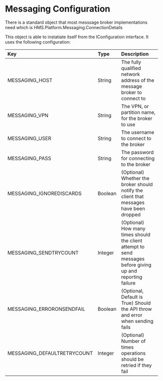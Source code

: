 ﻿# Messaging Configuration
There is a standard object that most messsage broker implementations 
need which is HMS.Platform.Messaging.ConnectionDetails

This object is able to instatiate itself from the IConfiguration interface.
It uses the following configuration:

| Key | Type | Description |
|:----|:-----|:------------|
|MESSAGING_HOST | String | The fully qualified network address of the message broker to connect to |
|MESSAGING_VPN | String | The VPN, or partition name, for the broker to use |
|MESSAGING_USER | String | The username to connect to the broker
|MESSAGING_PASS | String | The password for connecting to the broker |
|MESSAGING_IGNOREDISCARDS | Boolean | (Optional) Whether the broker should notify the client that messages have been dropped |
|MESSAGING_SENDTRYCOUNT | Integer | (Optional) How many times should the client attempt to send messages before giving up and reporting failure |
|MESSAGING_ERRORONSENDFAIL | Boolean |(Optional, Default is True) Should the API throw and error when sending fails |
|MESSAGING_DEFAULTRETRYCOUNT | Integer | (Optional) Number of times operations should be retried if they fail |